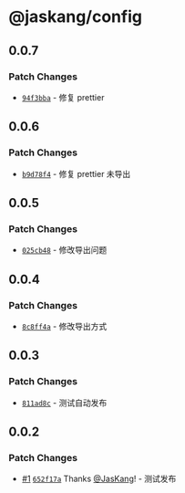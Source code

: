 # @jaskang/config

## 0.0.7

### Patch Changes

- [`94f3bba`](https://github.com/JasKang/config/commit/94f3bba07337e0c44e8806d44af3fd91e248c3ed) - 修复 prettier

## 0.0.6

### Patch Changes

- [`b9d78f4`](https://github.com/JasKang/config/commit/b9d78f41da85c8eed4732701358825289a40342f) - 修复 prettier 未导出

## 0.0.5

### Patch Changes

- [`025cb48`](https://github.com/JasKang/config/commit/025cb484651074003705649fc08ec2c856b18296) - 修改导出问题

## 0.0.4

### Patch Changes

- [`8c8ff4a`](https://github.com/JasKang/config/commit/8c8ff4a4fccbaade67a476ded0bab267ea0151bf) - 修改导出方式

## 0.0.3

### Patch Changes

- [`811ad8c`](https://github.com/JasKang/config/commit/811ad8c0d1fa81cf1e55437cd9da706e9517267c) - 测试自动发布

## 0.0.2

### Patch Changes

- [#1](https://github.com/JasKang/config/pull/1) [`652f17a`](https://github.com/JasKang/config/commit/652f17a4b11a0e5f4b8e729615cd6bef1b656c3a) Thanks [@JasKang](https://github.com/JasKang)! - 测试发布
